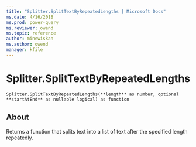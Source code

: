 ```yaml
---
title: "Splitter.SplitTextByRepeatedLengths | Microsoft Docs"
ms.date: 4/16/2018
ms.prod: power-query
ms.reviewer: owend
ms.topic: reference
author: minewiskan
ms.author: owend
manager: kfile
---
```

# Splitter.SplitTextByRepeatedLengths
`Splitter.SplitTextByRepeatedLengths(**length** as number, optional **startAtEnd** as nullable logical) as function`
## About
Returns a function that splits text into a list of text after the specified length repeatedly.

